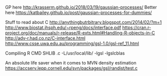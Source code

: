 GP here
http://krasserm.github.io/2018/03/19/gaussian-processes/
Better here
https://katbailey.github.io/post/gaussian-processes-for-dummies/

Stuff to read about C
http://anythingbutrbitrary.blogspot.com/2014/02/?m=1
http://www.biostat.jhsph.edu/~rpeng/docs/interface.pdf
https://cran.r-project.org/doc/manuals/r-release/R-exts.html#Handling-R-objects-in-C
http://adv-r.had.co.nz/C-interface.html
http://www.csse.uwa.edu.au/programming/gsl-1.0/gsl-ref_11.html

Compiling
R CMD SHLIB <jsij>.c  -L/usr/local/lib/ -lgsl -lgslcblas

An absolute life saver when it comes to MVN density estimation
https://accserv.lepp.cornell.edu/svn/packages/gsl/randist/test.c
